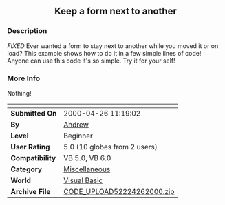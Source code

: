﻿<div align="center">

## Keep a form next to another


</div>

### Description

*FIXED* Ever wanted a form to stay next to another while you moved it or on load? This example shows how to do it in a few simple lines of code! Anyone can use this code it's so simple. Try it for your self!
 
### More Info
 
Nothing!


<span>             |<span>
---                |---
**Submitted On**   |2000-04-26 11:19:02
**By**             |[Andrew](https://github.com/Planet-Source-Code/PSCIndex/blob/master/ByAuthor/andrew.md)
**Level**          |Beginner
**User Rating**    |5.0 (10 globes from 2 users)
**Compatibility**  |VB 5\.0, VB 6\.0
**Category**       |[Miscellaneous](https://github.com/Planet-Source-Code/PSCIndex/blob/master/ByCategory/miscellaneous__1-1.md)
**World**          |[Visual Basic](https://github.com/Planet-Source-Code/PSCIndex/blob/master/ByWorld/visual-basic.md)
**Archive File**   |[CODE\_UPLOAD52224262000\.zip](https://github.com/Planet-Source-Code/andrew-keep-a-form-next-to-another__1-7581/archive/master.zip)








